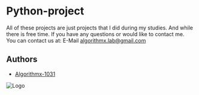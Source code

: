 # Python-project

All of these projects are just projects that I did during my studies. And while there is free time. If you have any questions or would like to contact me. You can contact us at: E-Mail algorithmx.lab@gmail.com

## Authors

- [Algorithmx-1031](https://github.com/Algorithmx-1031)

![Logo](https://github.com/Algorithmx-1031/Workshop-2/blob/master/logo%20disign.png?raw=true)
